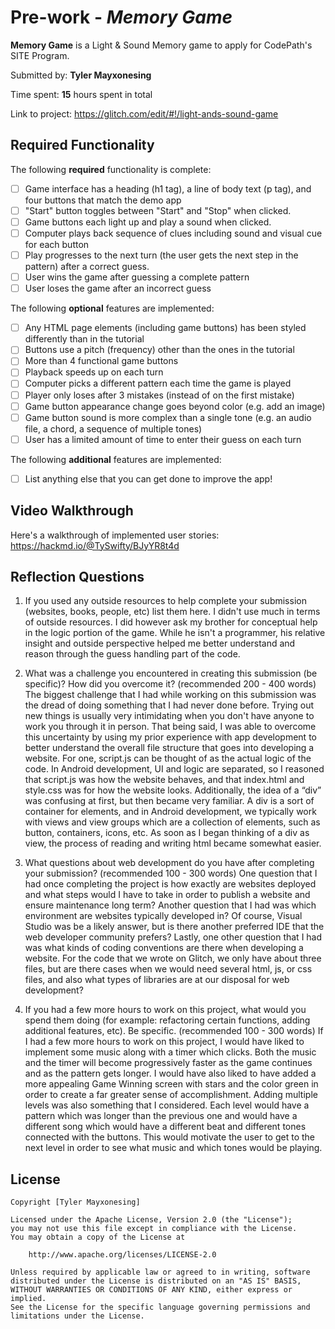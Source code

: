 # Pre-work - *Memory Game*

**Memory Game** is a Light & Sound Memory game to apply for CodePath's SITE Program. 

Submitted by: **Tyler Mayxonesing**

Time spent: **15** hours spent in total

Link to project: https://glitch.com/edit/#!/light-ands-sound-game

## Required Functionality

The following **required** functionality is complete:

* [ ] Game interface has a heading (h1 tag), a line of body text (p tag), and four buttons that match the demo app
* [ ] "Start" button toggles between "Start" and "Stop" when clicked. 
* [ ] Game buttons each light up and play a sound when clicked. 
* [ ] Computer plays back sequence of clues including sound and visual cue for each button
* [ ] Play progresses to the next turn (the user gets the next step in the pattern) after a correct guess. 
* [ ] User wins the game after guessing a complete pattern
* [ ] User loses the game after an incorrect guess

The following **optional** features are implemented:

* [ ] Any HTML page elements (including game buttons) has been styled differently than in the tutorial
* [ ] Buttons use a pitch (frequency) other than the ones in the tutorial
* [ ] More than 4 functional game buttons
* [ ] Playback speeds up on each turn
* [ ] Computer picks a different pattern each time the game is played
* [ ] Player only loses after 3 mistakes (instead of on the first mistake)
* [ ] Game button appearance change goes beyond color (e.g. add an image)
* [ ] Game button sound is more complex than a single tone (e.g. an audio file, a chord, a sequence of multiple tones)
* [ ] User has a limited amount of time to enter their guess on each turn

The following **additional** features are implemented:

- [ ] List anything else that you can get done to improve the app!

## Video Walkthrough

Here's a walkthrough of implemented user stories:
https://hackmd.io/@TySwifty/BJyYR8t4d


## Reflection Questions
1. If you used any outside resources to help complete your submission (websites, books, people, etc) list them here. 
I didn't use much in terms of outside resources. I did however ask my brother for conceptual help in the logic portion of the game. While he isn't a programmer, his relative insight and outside perspective helped me better understand and reason through the guess handling part of the code.

2. What was a challenge you encountered in creating this submission (be specific)? How did you overcome it? (recommended 200 - 400 words) 
The biggest challenge that I had while working on this submission was the dread of doing something that I had never done before. Trying out new things is usually very intimidating when you don't have anyone to work you through it in person. That being said, I was able to overcome this uncertainty by using my prior experience with app development to better understand the overall file structure that goes into developing a website. For one, script.js can be thought of as the actual logic of the code. In Android development, UI and logic are separated, so I reasoned that script.js was how the website behaves, and that index.html and style.css was for how the website looks. Additionally, the idea of a “div” was confusing at first, but then became very familiar. A div is a sort of container for elements, and in Android development, we typically work with views and view groups which are a collection of elements, such as button, containers, icons, etc. As soon as I began thinking of a div as view, the process of reading and writing html became somewhat easier.


3. What questions about web development do you have after completing your submission? (recommended 100 - 300 words) 
One question that I had once completing the project is how exactly are websites deployed and what steps would I have to take in order to publish a website and ensure maintenance long term? Another question that I had was which environment are websites typically developed in? Of course, Visual Studio was be a likely answer, but is there another preferred IDE that the web developer community prefers? Lastly, one other question that I had was what kinds of coding conventions are there when developing a website. For the code that we wrote on Glitch, we only have about three files, but are there cases when we would need several html, js, or css files, and also what types of libraries are at our disposal for web development?


4. If you had a few more hours to work on this project, what would you spend them doing (for example: refactoring certain functions, adding additional features, etc). Be specific. (recommended 100 - 300 words) 
If I had a few more hours to work on this project, I would have liked to implement some music along with a timer which clicks. Both the music and the timer will become progressively faster as the game continues and as the pattern gets longer. I would have also liked to have added a more appealing Game Winning screen with stars and the color green in order to create a far greater sense of accomplishment. Adding multiple levels was also something that I considered. Each level would have a pattern which was longer than the previous one and would have a different song which would have a different beat and different tones connected with the buttons. This would motivate the user to get to the next level in order to see what music and which tones would be playing.


## License

    Copyright [Tyler Mayxonesing]

    Licensed under the Apache License, Version 2.0 (the "License");
    you may not use this file except in compliance with the License.
    You may obtain a copy of the License at

        http://www.apache.org/licenses/LICENSE-2.0

    Unless required by applicable law or agreed to in writing, software
    distributed under the License is distributed on an "AS IS" BASIS,
    WITHOUT WARRANTIES OR CONDITIONS OF ANY KIND, either express or implied.
    See the License for the specific language governing permissions and
    limitations under the License.
